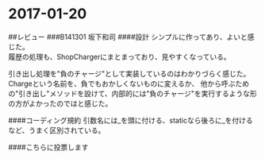 # 2017-01-20

##レビュー
###B141301 坂下和司
####設計
シンプルに作ってあり、よいと感じた。  
履歴の処理も、ShopChargerにまとまっており、見やすくなっている。　　

引き出し処理を"負のチャージ"として実装しているのはわかりづらく感じた。  
Chargeという名前を、負でもおかしくないものに変えるか、
他から呼ぶための"引き出し"メソッドを設けて、内部的には"負のチャージ"を実行するような形の方がよかったのではと感じた。  

####コーディング規約
引数名には\_を頭に付ける、staticなら後ろに\_を付けるなど、うまく区別されている。  

####こちらに投票します
